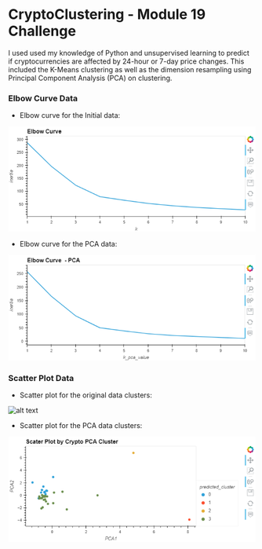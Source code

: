 # CryptoClustering - Module 19 Challenge

I used used my knowledge of Python and unsupervised learning to predict if cryptocurrencies are affected by 24-hour or 7-day price changes.  This included the K-Means clustering as well as the dimension resampling using Principal Component Analysis (PCA) on clustering.

### Elbow Curve Data

- Elbow curve for the Initial data:

![alt text](images/ElbowCurve.PNG)

- Elbow curve for the PCA data:

![alt text](images/ElbowCurvePCA.PNG)

### Scatter Plot Data

- Scatter plot for the original data clusters:

![alt text](images/ScatterPlotCluster1.PNG)

- Scatter plot for the PCA data clusters:

![alt text](images/ScatterPlotPCACluster.PNG)



